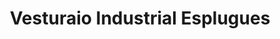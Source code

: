 ---
title: "Vesturaio Industrial Esplugues"
url: /benifaio/vesturaio-industrial-esplugues/
shop: ropa
---